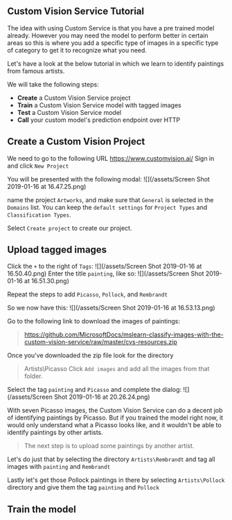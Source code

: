 ## Custom Vision Service Tutorial
The idea with using Custom Service is that you have a pre trained model already. However you may need the model to perform better in certain areas so this is where you add a specific type of images in a specific type of category to get it to recognize what you need.

Let's have a look at the below tutorial in which we learn to identify paintings from famous artists.

We will take the following steps:

- **Create** a Custom Vision Service project
- **Train** a Custom Vision Service model with tagged images
- **Test** a Custom Vision Service model
- **Call** your custom model's prediction endpoint over HTTP

## Create a Custom Vision Project

We need to go to the following URL https://www.customvision.ai/
Sign in and click `New Project`

You will be presented with the following modal:
![](/assets/Screen Shot 2019-01-16 at 16.47.25.png)

name the project `Artworks`, and make sure that `General` is selected in the `Domains` list. You can keep the `default settings` for `Project Types` and `Classification Types`. 

Select `Create project` to create our project.

## Upload tagged images
Click the `+` to the right of `Tags`:
![](/assets/Screen Shot 2019-01-16 at 16.50.40.png) 
Enter the title `painting`, like so:
![](/assets/Screen Shot 2019-01-16 at 16.51.30.png)

Repeat the steps to add `Picasso`, `Pollock`, and `Rembrandt`

So we now have this:
![](/assets/Screen Shot 2019-01-16 at 16.53.13.png)

Go to the following link to download the images of paintings:
> https://github.com/MicrosoftDocs/mslearn-classify-images-with-the-custom-vision-service/raw/master/cvs-resources.zip

Once you've downloaded the zip file look for the directory 
> Artists\Picasso
Click `Add images` and add all the images from that folder.

Select the tag `painting` and `Picasso` and complete the dialog:
![](/assets/Screen Shot 2019-01-16 at 20.26.24.png)

With seven Picasso images, the Custom Vision Service can do a decent job of identifying paintings by Picasso. But if you trained the model right now, it would only understand what a Picasso looks like, and it wouldn't be able to identify paintings by other artists. 

> The next step is to upload some paintings by another artist.

Let's do just that by selecting the directory `Artists\Rembrandt` and tag all images with `painting` and `Rembrandt`

Lastly let's get those Pollock paintings in there by selecting `Artists\Pollock` directory and give them the tag `painting` and `Pollock`

## Train the model




